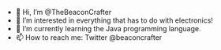 - 👋 Hi, I’m @TheBeaconCrafter
- 👀 I’m interested in everything that has to do with electronics!
- 🌱 I’m currently learning the Java programming language.
- 📫 How to reach me: Twitter @beaconcrafter

<!---
TheBeaconCrafter/TheBeaconCrafter is a ✨ special ✨ repository because its `README.md` (this file) appears on your GitHub profile.
You can click the Preview link to take a look at your changes.
--->
